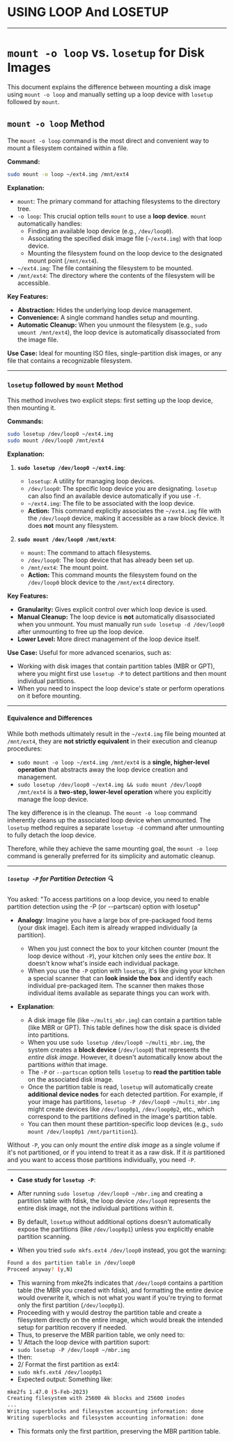 # USING LOOP And LOSETUP

---

# `mount -o loop` vs. `losetup` for Disk Images

This document explains the difference between mounting a disk image using `mount -o loop` and manually setting up a loop device with `losetup` followed by `mount`.

## `mount -o loop` Method

The `mount -o loop` command is the most direct and convenient way to mount a filesystem contained within a file.

**Command:**

```bash
sudo mount -o loop ~/ext4.img /mnt/ext4
```

**Explanation:**

- `mount`: The primary command for attaching filesystems to the directory tree.
- `-o loop`: This crucial option tells `mount` to use a **loop device**. `mount` automatically handles:
  - Finding an available loop device (e.g., `/dev/loop0`).
  - Associating the specified disk image file (`~/ext4.img`) with that loop device.
  - Mounting the filesystem found on the loop device to the designated mount point (`/mnt/ext4`).
- `~/ext4.img`: The file containing the filesystem to be mounted.
- `/mnt/ext4`: The directory where the contents of the filesystem will be accessible.

**Key Features:**

- **Abstraction:** Hides the underlying loop device management.
- **Convenience:** A single command handles setup and mounting.
- **Automatic Cleanup:** When you unmount the filesystem (e.g., `sudo umount /mnt/ext4`), the loop device is automatically disassociated from the image file.

**Use Case:** Ideal for mounting ISO files, single-partition disk images, or any file that contains a recognizable filesystem.

---

### `losetup` followed by `mount` Method

This method involves two explicit steps: first setting up the loop device, then mounting it.

**Commands:**

```bash
sudo losetup /dev/loop0 ~/ext4.img
sudo mount /dev/loop0 /mnt/ext4
```

**Explanation:**

1.  **`sudo losetup /dev/loop0 ~/ext4.img`**:

    - `losetup`: A utility for managing loop devices.
    - `/dev/loop0`: The specific loop device you are designating. `losetup` can also find an available device automatically if you use `-f`.
    - `~/ext4.img`: The file to be associated with the loop device.
    - **Action:** This command explicitly associates the `~/ext4.img` file with the `/dev/loop0` device, making it accessible as a raw block device. It does **not** mount any filesystem.

2.  **`sudo mount /dev/loop0 /mnt/ext4`**:

    - `mount`: The command to attach filesystems.
    - `/dev/loop0`: The loop device that has already been set up.
    - `/mnt/ext4`: The mount point.
    - **Action:** This command mounts the filesystem found on the `/dev/loop0` block device to the `/mnt/ext4` directory.

**Key Features:**

- **Granularity:** Gives explicit control over which loop device is used.
- **Manual Cleanup:** The loop device is **not** automatically disassociated when you unmount. You must manually run `sudo losetup -d /dev/loop0` after unmounting to free up the loop device.
- **Lower Level:** More direct management of the loop device itself.

**Use Case:** Useful for more advanced scenarios, such as:

- Working with disk images that contain partition tables (MBR or GPT), where you might first use `losetup -P` to detect partitions and then mount individual partitions.
- When you need to inspect the loop device's state or perform operations on it before mounting.

---

#### Equivalence and Differences

While both methods ultimately result in the `~/ext4.img` file being mounted at `/mnt/ext4`, they are **not strictly equivalent** in their execution and cleanup procedures:

- `sudo mount -o loop ~/ext4.img /mnt/ext4` is a **single, higher-level operation** that abstracts away the loop device creation and management.
- `sudo losetup /dev/loop0 ~/ext4.img && sudo mount /dev/loop0 /mnt/ext4` is a **two-step, lower-level operation** where you explicitly manage the loop device.

The key difference is in the cleanup. The `mount -o loop` command inherently cleans up the associated loop device when unmounted. The `losetup` method requires a separate `losetup -d` command after unmounting to fully detach the loop device.

Therefore, while they achieve the same mounting goal, the `mount -o loop` command is generally preferred for its simplicity and automatic cleanup.

---

##### `losetup -P` for Partition Detection 🔍

You asked: "To access partitions on a loop device, you need to enable partition detection using the -P (or --partscan) option with losetup"

- **Analogy**: Imagine you have a large box of pre-packaged food items (your disk image). Each item is already wrapped individually (a partition).

  - When you just connect the box to your kitchen counter (mount the loop device without `-P`), your kitchen only sees the _entire box_. It doesn't know what's inside each individual package.
  - When you use the `-P` option with `losetup`, it's like giving your kitchen a special scanner that can **look inside the box** and identify each individual pre-packaged item. The scanner then makes those individual items available as separate things you can work with.

- **Explanation**:
  - A disk image file (like `~/multi_mbr.img`) can contain a partition table (like MBR or GPT). This table defines how the disk space is divided into partitions.
  - When you use `sudo losetup /dev/loop0 ~/multi_mbr.img`, the system creates a **block device** (`/dev/loop0`) that represents the _entire disk image_. However, it doesn't automatically know about the partitions _within_ that image.
  - The `-P` or `--partscan` option tells `losetup` to **read the partition table** on the associated disk image.
  - Once the partition table is read, `losetup` will automatically create **additional device nodes** for each detected partition. For example, if your image has partitions, `losetup -P /dev/loop0 ~/multi_mbr.img` might create devices like `/dev/loop0p1`, `/dev/loop0p2`, etc., which correspond to the partitions defined in the image's partition table.
  - You can then mount these partition-specific loop devices (e.g., `sudo mount /dev/loop0p1 /mnt/partition1`).

Without `-P`, you can only mount the _entire disk image_ as a single volume if it's not partitioned, or if you intend to treat it as a raw disk. If it _is_ partitioned and you want to access those partitions individually, you need `-P`.

---

- **Case study for `losetup -P`**:

- After running `sudo losetup /dev/loop0 ~/mbr.img` and creating a partition table with fdisk, the loop device `/dev/loop0` represents the entire disk image, not the individual partitions within it.
- By default, `losetup` without additional options doesn't automatically expose the partitions (like `/dev/loop0p1`) unless you explicitly enable partition scanning.
- When you tried `sudo mkfs.ext4 /dev/loop0` instead, you got the warning:

```bash
Found a dos partition table in /dev/loop0
Proceed anyway? (y,N)
```

- This warning from mke2fs indicates that `/dev/loop0` contains a partition table (the MBR you created with fdisk), and formatting the entire device would overwrite it, which is not what you want if you're trying to format only the first partition (`/dev/loop0p1`).
- Proceeding with y would destroy the partition table and create a filesystem directly on the entire image, which would break the intended setup for partition recovery if needed.
- Thus, to preserve the MBR parition table, we only need to:
- 1/ Attach the loop device with partition suport:
- `sudo losetup -P /dev/loop0 ~/mbr.img`
- then:
- 2/ Format the first partition as ext4:
- `sudo mkfs.ext4 /dev/loop0p1`
- Expected output: Something like:

```bash
mke2fs 1.47.0 (5-Feb-2023)
Creating filesystem with 25600 4k blocks and 25600 inodes
...
Writing superblocks and filesystem accounting information: done
Writing superblocks and filesystem accounting information: done
```

- This formats only the first partition, preserving the MBR partition table.
